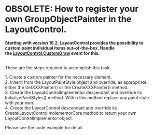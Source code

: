 # OBSOLETE: How to register your own GroupObjectPainter in the LayoutControl.


<p><strong>Starting with version 16.2, LayoutControl provides the possibility to custom paint individual items out-of-the-box. Handle the <a href="https://documentation.devexpress.com/#WindowsForms/DevExpressXtraLayoutLayoutControl_CustomDrawtopic">LayoutControl.CustomDraw</a> event for this.</strong></p>
<p><br>These are the steps required to accomplish this task:</p>
<p>1. Create a custom painter for the necessary element.<br> 2. Inherit from the LayoutPaintStyle object and override, as appropriate, either the GetXXXPainter() or the CreateXXXPainter() method.<br> 3. Create the LayoutControlImplementor descendant and override its InitializePaintStyles() method. Within this method replace any paint style with your own.<br> 4. Create the LayoutControl descendant and override its CreateILayoutControlImplementorCore method to return your own LayoutControlImplementor object.</p>
<p>Please see the code example for detail.</p>

<br/>


